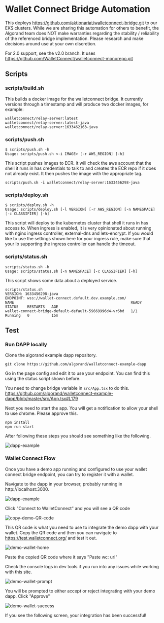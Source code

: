 # Wallet Connect Bridge Automation

This deploys https://github.com/aktionariat/walletconnect-bridge.git to our EKS clusters. While we are sharing this automation for others to benefit, the Algorand team does NOT make warranties regarding the stability / reliability of the referenced bridge implementation. Please research and make decisions around use at your own discretion.

For 2.0 support, see the v2.0 branch. It uses https://github.com/WalletConnect/walletconnect-monorepo.git

## Scripts

### scripts/build.sh

This builds a docker image for the walletconnect bridge. It currently versions through a timestamp and will produce two docker images, for example:

```
walletconnect/relay-server:latest
walletconnect/relay-server:latest-java
walletconnect/relay-server:1633462163-java
```

### scripts/push.sh

```
$ scripts/push.sh -h
Usage: scripts/push.sh <-i IMAGE> [-r AWS_REGION] [-h]
```

This script pushes images to ECR. It will check the aws account that the shell it runs in has credentials to talk to and creates the ECR repo if it does not already exist. It then pushes the image with the appropriate tag.

```
scripts/push.sh -i walletconnect/relay-server:1633456298-java
```

### scripts/deploy.sh

```
$ scripts/deploy.sh -h
Usage: scripts/deploy.sh [-l VERSION] [-r AWS_REGION] [-n NAMESPACE] [-c CLASSIFIER] [-h]
```

This script will deploy to the kubernetes cluster that shell it runs in has access to. When ingress is enabled, it is very opinionated about running with nginx ingress controller, external-dns and lets-encrypt. If you would like to use the settings shown here for your ingress rule, make sure that your lb supporting the ingress controller can handle the timeout.

### scripts/status.sh

```
scripts/status.sh -h
Usage: scripts/status.sh [-n NAMESPACE] [-c CLASSIFIER] [-h]
```

This script shows some data about a deployed service.

```
scripts/status.sh
VERSION: 1633456298-java
ENDPOINT: wss://wallet-connect.default.dev.example.com/
NAME                                                     READY   STATUS    RESTARTS   AGE
wallet-connect-bridge-default-default-59669996d4-vr6bd   1/1     Running   0          15m
```


## Test

### Run DAPP locally

Clone the algorand example dapp repository.

```
git clone https://github.com/algorand/walletconnect-example-dapp
```

Go in the page config and edit it to use your endpoint. You can find this using the status script shown before.

You need to change bridge variable in `src/App.tsx` to do this. https://github.com/algorand/walletconnect-example-dapp/blob/master/src/App.tsx#L179

Next you need to start the app. You will get a notification to allow your shell to use chrome. Please approve this.

```
npm install
npm run start
```

After following these steps you should see something like the following.

![dapp-example](docs/demo-dapp-example.png)

### Wallet Connect Flow

Once you have a demo app running and configured to use your wallet connect bridge endpoint, you can try to register it with a wallet.

Navigate to the dapp in your browser, probably running in http://localhost:3000.

![dapp-example](docs/demo-dapp-example.png)

Click "Connect to WalletConnect" and you will see a QR code

![copy-demo-QR-code](docs/copy-demo-QR-code.png)

This QR code is what you need to use to integrate the demo dapp with your wallet. Copy the QR code and then you can navigate to https://test.walletconnect.org/ and test it out.

![demo-wallet-home](docs/demo-wallet-home.png)

Paste the copied QR code where it says "Paste wc: url"

Check the console logs in dev tools if you run into any issues while working with this site.

![demo-wallet-prompt](docs/demo-wallet-prompt.png)

You will be prompted to either accept or reject integrating with your demo dapp. Click "Approve"

![demo-wallet-success](docs/demo-wallet-success.png)

If you see the following screen, your integration has been successful!

